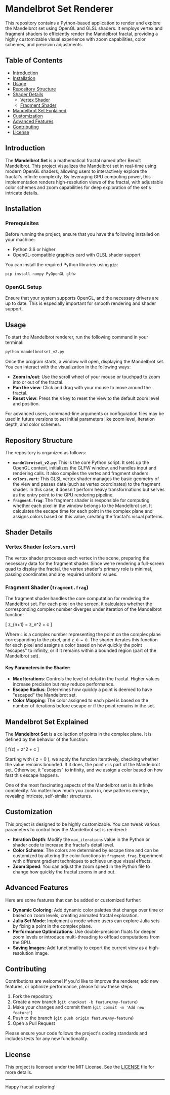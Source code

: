 
# Mandelbrot Set Renderer

This repository contains a Python-based application to render and explore the Mandelbrot set using OpenGL and GLSL shaders. It employs vertex and fragment shaders to efficiently render the Mandelbrot fractal, providing a highly customizable visual experience with zoom capabilities, color schemes, and precision adjustments.

## Table of Contents

- [Introduction](#introduction)
- [Installation](#installation)
- [Usage](#usage)
- [Repository Structure](#repository-structure)
- [Shader Details](#shader-details)
  - [Vertex Shader](#vertex-shader)
  - [Fragment Shader](#fragment-shader)
- [Mandelbrot Set Explained](#mandelbrot-set-explained)
- [Customization](#customization)
- [Advanced Features](#advanced-features)
- [Contributing](#contributing)
- [License](#license)

## Introduction

The **Mandelbrot Set** is a mathematical fractal named after Benoît Mandelbrot. This project visualizes the Mandelbrot set in real-time using modern OpenGL shaders, allowing users to interactively explore the fractal's infinite complexity. By leveraging GPU computing power, this implementation renders high-resolution views of the fractal, with adjustable color schemes and zoom capabilities for deep exploration of the set's intricate details.

## Installation

### Prerequisites

Before running the project, ensure that you have the following installed on your machine:

- Python 3.6 or higher
- OpenGL-compatible graphics card with GLSL shader support

You can install the required Python libraries using `pip`:

```bash
pip install numpy PyOpenGL glfw
```

### OpenGL Setup

Ensure that your system supports OpenGL, and the necessary drivers are up to date. This is especially important for smooth rendering and shader support.

## Usage

To start the Mandelbrot renderer, run the following command in your terminal:

```bash
python mandelbrotset_v2.py
```

Once the program starts, a window will open, displaying the Mandelbrot set. You can interact with the visualization in the following ways:

- **Zoom in/out**: Use the scroll wheel of your mouse or touchpad to zoom into or out of the fractal.
- **Pan the view**: Click and drag with your mouse to move around the fractal.
- **Reset view**: Press the `R` key to reset the view to the default zoom level and position.

For advanced users, command-line arguments or configuration files may be used in future versions to set initial parameters like zoom level, iteration depth, and color schemes.

## Repository Structure

The repository is organized as follows:

- **`mandelbrotset_v2.py`**: This is the core Python script. It sets up the OpenGL context, initializes the GLFW window, and handles input and rendering calls. It also compiles the vertex and fragment shaders.
- **`colors.vert`**: This GLSL vertex shader manages the basic geometry of the view and passes data (such as vertex coordinates) to the fragment shader. In this case, it doesn't perform heavy transformations but serves as the entry point to the GPU rendering pipeline.
- **`fragment.frag`**: The fragment shader is responsible for computing whether each pixel in the window belongs to the Mandelbrot set. It calculates the escape time for each point in the complex plane and assigns colors based on this value, creating the fractal's visual patterns.

## Shader Details

### Vertex Shader (`colors.vert`)

The vertex shader processes each vertex in the scene, preparing the necessary data for the fragment shader. Since we're rendering a full-screen quad to display the fractal, the vertex shader's primary role is minimal, passing coordinates and any required uniform values.

### Fragment Shader (`fragment.frag`)

The fragment shader handles the core computation for rendering the Mandelbrot set. For each pixel on the screen, it calculates whether the corresponding complex number diverges under iteration of the Mandelbrot function:

\[
z_{n+1} = z_n^2 + c
\]

Where `c` is a complex number representing the point on the complex plane corresponding to the pixel, and `z_0 = 0`. The shader iterates this function for each pixel and assigns a color based on how quickly the point "escapes" to infinity, or if it remains within a bounded region (part of the Mandelbrot set).

#### Key Parameters in the Shader:

- **Max Iterations**: Controls the level of detail in the fractal. Higher values increase precision but may reduce performance.
- **Escape Radius**: Determines how quickly a point is deemed to have "escaped" the Mandelbrot set.
- **Color Mapping**: The color assigned to each pixel is based on the number of iterations before escape or if the point remains in the set.

## Mandelbrot Set Explained

The **Mandelbrot Set** is a collection of points in the complex plane. It is defined by the behavior of the function:

\[
f(z) = z^2 + c
\]

Starting with \( z = 0 \), we apply the function iteratively, checking whether the value remains bounded. If it does, the point `c` is part of the Mandelbrot set. Otherwise, it "escapes" to infinity, and we assign a color based on how fast this escape happens.

One of the most fascinating aspects of the Mandelbrot set is its infinite complexity. No matter how much you zoom in, new patterns emerge, revealing intricate, self-similar structures.

## Customization

This project is designed to be highly customizable. You can tweak various parameters to control how the Mandelbrot set is rendered:

- **Iteration Depth**: Modify the `max_iterations` value in the Python or shader code to increase the fractal's detail level.
- **Color Scheme**: The colors are determined by escape time and can be customized by altering the color functions in `fragment.frag`. Experiment with different gradient techniques to achieve unique visual effects.
- **Zoom Speed**: You can adjust the zoom speed in the Python file to change how quickly the fractal zooms in and out.

## Advanced Features

Here are some features that can be added or customized further:

- **Dynamic Coloring**: Add dynamic color palettes that change over time or based on zoom levels, creating animated fractal exploration.
- **Julia Set Mode**: Implement a mode where users can explore Julia sets by fixing a point in the complex plane.
- **Performance Optimizations**: Use double-precision floats for deeper zoom levels or introduce multi-threading to offload computations from the GPU.
- **Saving Images**: Add functionality to export the current view as a high-resolution image.

## Contributing

Contributions are welcome! If you'd like to improve the renderer, add new features, or optimize performance, please follow these steps:

1. Fork the repository
2. Create a new branch (`git checkout -b feature/my-feature`)
3. Make your changes and commit them (`git commit -m 'Add new feature'`)
4. Push to the branch (`git push origin feature/my-feature`)
5. Open a Pull Request

Please ensure your code follows the project's coding standards and includes tests for any new functionality.

## License

This project is licensed under the MIT License. See the [LICENSE](LICENSE) file for more details.

---

Happy fractal exploring!
